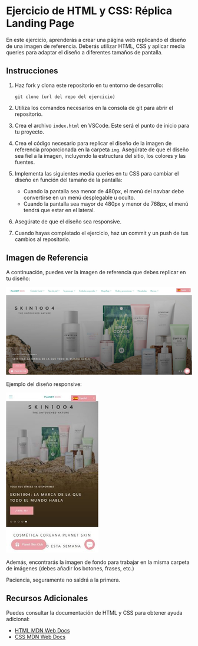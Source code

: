 # Ejercicio de HTML y CSS: Réplica Landing Page

En este ejercicio, aprenderás a crear una página web replicando el diseño de una imagen de referencia. Deberás utilizar HTML, CSS y aplicar media queries para adaptar el diseño a diferentes tamaños de pantalla.

## Instrucciones

1. Haz fork y clona este repositorio en tu entorno de desarrollo:

   ```
   git clone (url del repo del ejercicio)
   ```

2. Utiliza los comandos necesarios en la consola de git para abrir el repositorio.

3. Crea el archivo `index.html` en VSCode. Este será el punto de inicio para tu proyecto.

4. Crea el código necesario para replicar el diseño de la imagen de referencia proporcionada en la carpeta `img`. Asegúrate de que el diseño sea fiel a la imagen, incluyendo la estructura del sitio, los colores y las fuentes.

5. Implementa las siguientes media queries en tu CSS para cambiar el diseño en función del tamaño de la pantalla:

   - Cuando la pantalla sea menor de 480px, el menú del navbar debe convertirse en un menú desplegable u oculto.
   - Cuando la pantalla sea mayor de 480px y menor de 768px, el menú tendrá que estar en el lateral.

6. Asegúrate de que el diseño sea responsive.

7. Cuando hayas completado el ejercicio, haz un commit y un push de tus cambios al repositorio.

## Imagen de Referencia

A continuación, puedes ver la imagen de referencia que debes replicar en tu diseño:

![Imagen de Referencia](img/referencia-sk01.jpg)

Ejemplo del diseño responsive:

![Imagen Responsive](img/referencia-sk02_responsive.jpg)

Además, encontrarás la imagen de fondo para trabajar en la misma carpeta de imágenes (debes añadir los botones, frases, etc.)

Paciencia, seguramente no saldrá a la primera.


## Recursos Adicionales

Puedes consultar la documentación de HTML y CSS para obtener ayuda adicional:

- [HTML MDN Web Docs](https://developer.mozilla.org/en-US/docs/Web/HTML)
- [CSS MDN Web Docs](https://developer.mozilla.org/en-US/docs/Web/CSS)
